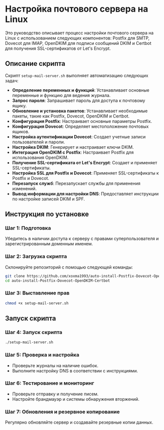 # Настройка почтового сервера на Linux

Это руководство описывает процесс настройки почтового сервера на Linux с использованием следующих компонентов: Postfix для SMTP, Dovecot для IMAP, OpenDKIM для подписи сообщений DKIM и Certbot для получения SSL-сертификатов от Let's Encrypt.

## Описание скрипта

Скрипт `setup-mail-server.sh` выполняет автоматизацию следующих задач:

- **Определение переменных и функций**: Устанавливает основные переменные и функцию для ведения журнала.
- **Запрос пароля**: Запрашивает пароль для доступа к почтовому ящику.
- **Обновление и установка пакетов**: Устанавливает необходимые пакеты, такие как Postfix, Dovecot, OpenDKIM и Certbot.
- **Конфигурация Postfix**: Настраивает основные параметры Postfix.
- **Конфигурация Dovecot**: Определяет местоположение почтовых ящиков.
- **Настройка аутентификации Dovecot**: Создает учетные записи пользователей и пароли.
- **Настройка DKIM**: Генерирует и настраивает ключи DKIM.
- **Интеграция OpenDKIM с Postfix**: Настраивает Postfix для использования OpenDKIM.
- **Получение SSL-сертификата от Let's Encrypt**: Создает и применяет SSL-сертификаты.
- **Настройка SSL для Postfix и Dovecot**: Применяет SSL-сертификаты к Postfix и Dovecot.
- **Перезапуск служб**: Перезапускает службы для применения изменений.
- **Вывод информации для настройки DNS**: Предоставляет инструкции по настройке записей DKIM и SPF.




## Инструкция по установке


### Шаг 1: Подготовка

Убедитесь в наличии доступа к серверу с правами суперпользователя и зарегистрированным доменным именем.

### Шаг 2: Загрузка скрипта

Склонируйте репозиторий с помощью следующей команды:

```bash
git clone https://github.com/xoxma1993/auto-install-Postfix-Dovecot-OpenDKIM-Certbot.git
cd auto-install-Postfix-Dovecot-OpenDKIM-Certbot
```

### Шаг 3: Выставление прав

```bash
chmod +x setup-mail-server.sh
```

## Запуск скрипта

### Шаг 4: Запуск скрипта

```bash
./setup-mail-server.sh
```

### Шаг 5: Проверка и настройка

- Проверьте журналы на наличие ошибок.
- Выполните настройку DNS в соответствии с инструкциями.

### Шаг 6: Тестирование и мониторинг

- Проверьте отправку и получение писем.
- Настройте брандмауэр и системы обнаружения вторжений.

### Шаг 7: Обновления и резервное копирование

Регулярно обновляйте сервер и создавайте резервные копии данных.